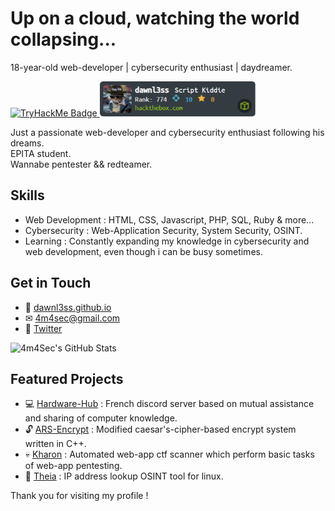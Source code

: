 <!-- Header -->
# Up on a cloud, watching the world collapsing...
18-year-old web-developer | cybersecurity enthusiast | daydreamer.

<!-- Badge -->
<a href="https://tryhackme.com/p/Amanara"> ![TryHackMe Badge](https://tryhackme-badges.s3.amazonaws.com/Amanara.png) </a>
<a href="https://app.hackthebox.com/profile/1321357"><img src="hackthebox.png" width="249" height="56"></a>

<!-- Introduction -->
Just a passionate web-developer and cybersecurity enthusiast following his dreams.  
EPITA student.  
Wannabe pentester && redteamer.

<!-- Skills -->
## Skills
- Web Development : HTML, CSS, Javascript, PHP, SQL, Ruby & more...
- Cybersecurity : Web-Application Security, System Security, OSINT.
- Learning : Constantly expanding my knowledge in cybersecurity and web development, even though i can be busy sometimes.

<!-- Contact Me -->
## Get in Touch
- 🔰 [dawnl3ss.github.io](https://dawnl3ss.github.io/)
- ✉ 4m4sec@gmail.com
- 💎 [Twitter](https://twitter.com/4m4Sec)

<!-- GitHub Stats -->
![4m4Sec's GitHub Stats](https://github-readme-stats.vercel.app/api?username=dawnl3ss&show_icons=true&count_private=true&theme=dark)

<!-- Projects -->
## Featured Projects
- 💻 [Hardware-Hub](http://hardware-hub.fr) : French discord server based on mutual assistance and sharing of computer knowledge.
- 🔓 [ARS-Encrypt](https://github.com/dawnl3ss/ARS-Encrypt) : Modified caesar's-cipher-based encrypt system written in C++.
- 💀 [Kharon](https://github.com/dawnl3ss/Kharon) : Automated web-app ctf scanner which perform basic tasks of web-app pentesting.
- 🔎 [Theia](https://github.com/dawnl3ss/Theia) : IP address lookup OSINT tool for linux.

<!-- Footer -->
Thank you for visiting my profile ! 
